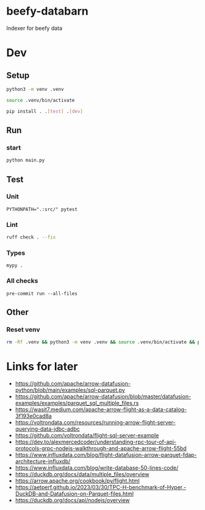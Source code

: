 # beefy-databarn

Indexer for beefy data

# Dev

## Setup

```bash
python3 -m venv .venv
```

```bash
source .venv/bin/activate
```

```bash
pip install . .[test] .[dev]
```

## Run

### start

```bash
python main.py
```

## Test

### Unit

```
PYTHONPATH=".:src/" pytest
```

### Lint

```bash
ruff check . --fix
```

### Types

```
mypy .
```

### All checks

```
pre-commit run --all-files
```

## Other

### Reset venv

```bash
rm -Rf .venv && python3 -m venv .venv && source .venv/bin/activate && pip install . .[test] .[dev]
```

# Links for later

- https://github.com/apache/arrow-datafusion-python/blob/main/examples/sql-parquet.py
- https://github.com/apache/arrow-datafusion/blob/master/datafusion-examples/examples/parquet_sql_multiple_files.rs
- https://wasit7.medium.com/apache-arrow-flight-as-a-data-catalog-3f193e0cad8a
- https://voltrondata.com/resources/running-arrow-flight-server-querying-data-jdbc-adbc
- https://github.com/voltrondata/flight-sql-server-example
- https://dev.to/alexmercedcoder/understanding-rpc-tour-of-api-protocols-grpc-nodejs-walkthrough-and-apache-arrow-flight-55bd
- https://www.influxdata.com/blog/flight-datafusion-arrow-parquet-fdap-architecture-influxdb/
- https://www.influxdata.com/blog/write-database-50-lines-code/
- https://duckdb.org/docs/data/multiple_files/overview
- https://arrow.apache.org/cookbook/py/flight.html
- https://aetperf.github.io/2023/03/30/TPC-H-benchmark-of-Hyper,-DuckDB-and-Datafusion-on-Parquet-files.html
- https://duckdb.org/docs/api/nodejs/overview
